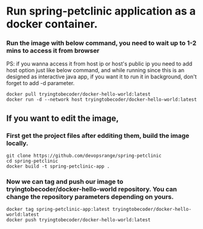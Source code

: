 # Run spring-petclinic application as a docker container.


### Run the image with below command, you need to wait up to 1-2 mins to access it from browser

PS: if you wanna access it from host ip or host's public ip you need to add host option just like below command, and while running since this is an designed as interactive java app, if you want it to run it in background, don't forget to add -d parameter.
    
    docker pull tryingtobecoder/docker-hello-world:latest
    docker run -d --network host tryingtobecoder/docker-hello-world:latest

## If you want to edit the image,

### First get the project files after edditing them, build the image locally.

    git clone https://github.com/devopsrange/spring-petclinic
    cd spring-petclinic
    docker build -t spring-petclinic-app .
    
### Now we can tag and push our image to tryingtobecoder/docker-hello-world repository. You can change the repository parameters depending on yours.
    
    docker tag spring-petclinic-app:latest tryingtobecoder/docker-hello-world:latest
    docker push tryingtobecoder/docker-hello-world:latest
